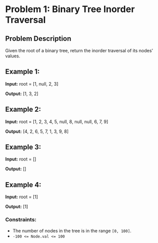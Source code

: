 # Problem 1: Binary Tree Inorder Traversal

## Problem Description
Given the root of a binary tree, return the inorder traversal of its nodes' values.

## Example 1:

**Input:** 
root = [1, null, 2, 3]

**Output:** 
[1, 3, 2]

## Example 2:

**Input:** 
root = [1, 2, 3, 4, 5, null, 8, null, null, 6, 7, 9]

**Output:** 
[4, 2, 6, 5, 7, 1, 3, 9, 8]

## Example 3:

**Input:** 
root = []

**Output:** 
[]

## Example 4:

**Input:** 
root = [1]

**Output:** 
[1]

### Constraints:
- The number of nodes in the tree is in the range `[0, 100]`.
- `-100 <= Node.val <= 100`
